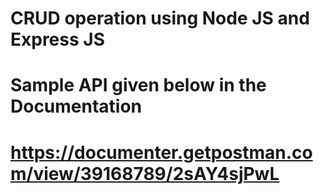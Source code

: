 # CRUD operation using Node JS and Express JS

# Sample API given below in the Documentation

# https://documenter.getpostman.com/view/39168789/2sAY4sjPwL